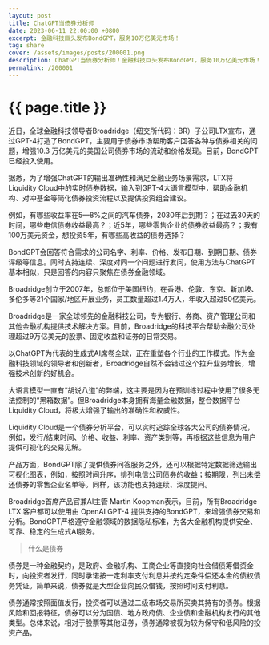 ```yaml
---
layout: post
title: ChatGPT当债券分析师
date: 2023-06-11 22:00:00 +0800
excerpt: 金融科技巨头发布BondGPT，服务10万亿美元市场！
tag: share
cover: /assets/images/posts/200001.png
description: ChatGPT当债券分析师！金融科技巨头发布BondGPT，服务10万亿美元市场！
permalink: /200001
---
```



# {{ page.title }}



近日，全球金融科技领导者Broadridge（纽交所代码：BR）子公司LTX宣布，通过GPT-4打造了BondGPT，主要用于债券市场帮助客户回答各种与债券相关的问题，增强10.3 万亿美元的美国公司债券市场的流动和价格发现。目前，BondGPT已经投入使用。

据悉，为了增强ChatGPT的输出准确性和满足金融业务场景需求，LTX将Liquidity Cloud中的实时债券数据，输入到GPT-4大语言模型中，帮助金融机构、对冲基金等简化债券投资流程以及提供投资组合建议。

例如，有哪些收益率在5—8%之间的汽车债券，2030年后到期？；在过去30天的时间，哪些电信债券收益最高？；近5年，哪些零售企业的债券收益最高？；我有100万美元资金，想投资5年，有哪些高收益的债券选择？

BondGPT会回答符合需求的公司名字、利率、价格、发布日期、到期日期、债券评级等信息。同时支持连续、深度对同一个问题进行发问，使用方法与ChatGPT基本相似，只是回答的内容只聚焦在债券金融领域。



Broadridge创立于2007年，总部位于美国纽约，在香港、伦敦、东京、新加坡、多伦多等21个国家/地区开展业务，员工数量超过1.4万人，年收入超过50亿美元。

Broadridge是一家全球领先的金融科技公司，专为银行、券商、资产管理公司和其他金融机构提供技术解决方案。目前，Broadridge的科技平台帮助金融公司处理超过9万亿美元的股票、固定收益和证券的日常交易。



以ChatGPT为代表的生成式AI席卷全球，正在重塑各个行业的工作模式。作为金融科技领域的领导者和创新者，Broadridge自然不会错过这个拉升业务增长，增强技术创新的好机会。

大语言模型一直有“胡说八道”的弊端，这主要是因为在预训练过程中使用了很多无法控制的“黑箱数据”。但Broadridge本身拥有海量金融数据，整合数据平台Liquidity Cloud，将极大增强了输出的准确性和权威性。

Liquidity Cloud是一个债券分析平台，可以实时追踪全球各大公司的债券情况，例如，发行/结束时间、价格、收益、利率、资产类别等，再根据这些信息为用户提供可视化的交易见解。


产品方面，BondGPT除了提供债券问答服务之外，还可以根据特定数据筛选输出可视化图表，例如，按照时间升序，排列电信公司债券的收益；按期限，列出未偿还债券的零售企业名单等。同样，该功能也支持连续、深度提问。



Broadridge首席产品官兼AI主管 Martin Koopman表示，目前，所有Broadridge LTX 客户都可以使用由 OpenAI GPT-4 提供支持的BondGPT，来增强债券交易和分析。BondGPT严格遵守金融领域的数据隐私标准，为各大金融机构提供安全、可靠、稳定的生成式AI服务。

> 什么是债券

债券是一种金融契约，是政府、金融机构、工商企业等直接向社会借债筹借资金时，向投资者发行，同时承诺按一定利率支付利息并按约定条件偿还本金的债权债务凭证。简单来说，债券就是大型企业向民众借钱，按照时间支付利息。

债券通常按照面值发行，投资者可以通过二级市场交易所买卖其持有的债券。根据风险和回报特征，债券可以分为国债、地方政府债、企业债和金融机构发行的其他类型。总体来说，相对于股票等其他证券，债券通常被视为较为保守和低风险的投资产品。